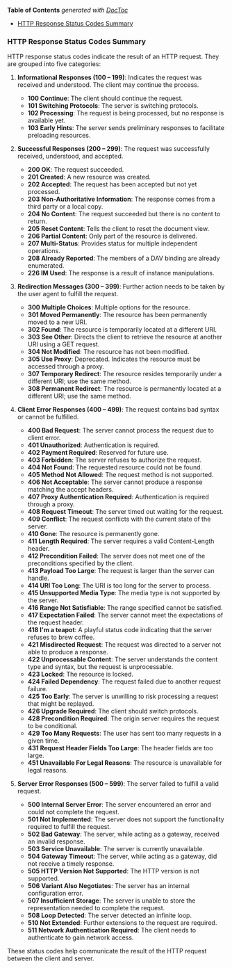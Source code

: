<!-- START doctoc generated TOC please keep comment here to allow auto update -->
<!-- DON'T EDIT THIS SECTION, INSTEAD RE-RUN doctoc TO UPDATE -->
**Table of Contents**  *generated with [DocToc](https://github.com/thlorenz/doctoc)*

- [HTTP Response Status Codes Summary](#http-response-status-codes-summary)

<!-- END doctoc generated TOC please keep comment here to allow auto update -->

### HTTP Response Status Codes Summary

HTTP response status codes indicate the result of an HTTP request. They are grouped into five categories:

1. **Informational Responses (100 – 199)**: Indicates the request was received and understood. The client may continue the process.
   - **100 Continue**: The client should continue the request.
   - **101 Switching Protocols**: The server is switching protocols.
   - **102 Processing**: The request is being processed, but no response is available yet.
   - **103 Early Hints**: The server sends preliminary responses to facilitate preloading resources.

2. **Successful Responses (200 – 299)**: The request was successfully received, understood, and accepted.
   - **200 OK**: The request succeeded.
   - **201 Created**: A new resource was created.
   - **202 Accepted**: The request has been accepted but not yet processed.
   - **203 Non-Authoritative Information**: The response comes from a third party or a local copy.
   - **204 No Content**: The request succeeded but there is no content to return.
   - **205 Reset Content**: Tells the client to reset the document view.
   - **206 Partial Content**: Only part of the resource is delivered.
   - **207 Multi-Status**: Provides status for multiple independent operations.
   - **208 Already Reported**: The members of a DAV binding are already enumerated.
   - **226 IM Used**: The response is a result of instance manipulations.

3. **Redirection Messages (300 – 399)**: Further action needs to be taken by the user agent to fulfill the request.
   - **300 Multiple Choices**: Multiple options for the resource.
   - **301 Moved Permanently**: The resource has been permanently moved to a new URI.
   - **302 Found**: The resource is temporarily located at a different URI.
   - **303 See Other**: Directs the client to retrieve the resource at another URI using a GET request.
   - **304 Not Modified**: The resource has not been modified.
   - **305 Use Proxy**: Deprecated. Indicates the resource must be accessed through a proxy.
   - **307 Temporary Redirect**: The resource resides temporarily under a different URI; use the same method.
   - **308 Permanent Redirect**: The resource is permanently located at a different URI; use the same method.

4. **Client Error Responses (400 – 499)**: The request contains bad syntax or cannot be fulfilled.
   - **400 Bad Request**: The server cannot process the request due to client error.
   - **401 Unauthorized**: Authentication is required.
   - **402 Payment Required**: Reserved for future use.
   - **403 Forbidden**: The server refuses to authorize the request.
   - **404 Not Found**: The requested resource could not be found.
   - **405 Method Not Allowed**: The request method is not supported.
   - **406 Not Acceptable**: The server cannot produce a response matching the accept headers.
   - **407 Proxy Authentication Required**: Authentication is required through a proxy.
   - **408 Request Timeout**: The server timed out waiting for the request.
   - **409 Conflict**: The request conflicts with the current state of the server.
   - **410 Gone**: The resource is permanently gone.
   - **411 Length Required**: The server requires a valid Content-Length header.
   - **412 Precondition Failed**: The server does not meet one of the preconditions specified by the client.
   - **413 Payload Too Large**: The request is larger than the server can handle.
   - **414 URI Too Long**: The URI is too long for the server to process.
   - **415 Unsupported Media Type**: The media type is not supported by the server.
   - **416 Range Not Satisfiable**: The range specified cannot be satisfied.
   - **417 Expectation Failed**: The server cannot meet the expectations of the request header.
   - **418 I'm a teapot**: A playful status code indicating that the server refuses to brew coffee.
   - **421 Misdirected Request**: The request was directed to a server not able to produce a response.
   - **422 Unprocessable Content**: The server understands the content type and syntax, but the request is unprocessable.
   - **423 Locked**: The resource is locked.
   - **424 Failed Dependency**: The request failed due to another request failure.
   - **425 Too Early**: The server is unwilling to risk processing a request that might be replayed.
   - **426 Upgrade Required**: The client should switch protocols.
   - **428 Precondition Required**: The origin server requires the request to be conditional.
   - **429 Too Many Requests**: The user has sent too many requests in a given time.
   - **431 Request Header Fields Too Large**: The header fields are too large.
   - **451 Unavailable For Legal Reasons**: The resource is unavailable for legal reasons.

5. **Server Error Responses (500 – 599)**: The server failed to fulfill a valid request.
   - **500 Internal Server Error**: The server encountered an error and could not complete the request.
   - **501 Not Implemented**: The server does not support the functionality required to fulfill the request.
   - **502 Bad Gateway**: The server, while acting as a gateway, received an invalid response.
   - **503 Service Unavailable**: The server is currently unavailable.
   - **504 Gateway Timeout**: The server, while acting as a gateway, did not receive a timely response.
   - **505 HTTP Version Not Supported**: The HTTP version is not supported.
   - **506 Variant Also Negotiates**: The server has an internal configuration error.
   - **507 Insufficient Storage**: The server is unable to store the representation needed to complete the request.
   - **508 Loop Detected**: The server detected an infinite loop.
   - **510 Not Extended**: Further extensions to the request are required.
   - **511 Network Authentication Required**: The client needs to authenticate to gain network access.

These status codes help communicate the result of the HTTP request between the client and server.